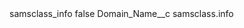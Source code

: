 <?xml version="1.0" encoding="UTF-8"?>
<CustomMetadata xmlns="http://soap.sforce.com/2006/04/metadata" xmlns:xsi="http://www.w3.org/2001/XMLSchema-instance" xmlns:xsd="http://www.w3.org/2001/XMLSchema">
    <label>samsclass_info</label>
    <protected>false</protected>
    <values>
        <field>Domain_Name__c</field>
        <value xsi:type="xsd:string">samsclass.info</value>
    </values>
</CustomMetadata>
